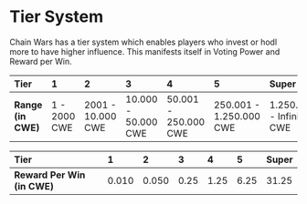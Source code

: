 # Tier System

Chain Wars has a tier system which enables players who invest or hodl more to have higher influence. This manifests itself in Voting Power and Reward per Win.

| Tier | 1 | 2 | 3 | 4 | 5 | Super |
| :--- | :--- | :--- | :--- | :--- | :--- | :--- |
| **Range \(in CWE\)** | 1 - 2000 CWE | 2001 - 10.000 CWE | 10.000 - 50.000 CWE | 50.001 - 250.000 CWE | 250.001 - 1.250.000 CWE | 1.250.001 - Infinite CWE |





| Tier | 1 | 2 | 3 | 4 | 5 | Super |
| :--- | :--- | :--- | :--- | :--- | :--- | :--- |
| **Reward Per Win \(in CWE\)** | 0.010 | 0.050 | 0.25 | 1.25 | 6.25 | 31.25 |

